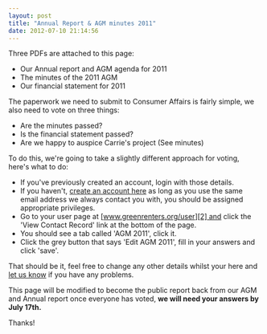 ```yaml
---
layout: post
title: "Annual Report & AGM minutes 2011"
date: 2012-07-10 21:14:56
---
```


Three PDFs are attached to this page:

*   Our Annual report and AGM agenda for 2011
*   The minutes of the 2011 AGM
*   Our financial statement for 2011

The paperwork we need to submit to Consumer Affairs is fairly simple, we also need to vote on three things:

*   Are the minutes passed?
*   Is the financial statement passed?
*   Are we happy to auspice Carrie's project (See minutes)

To do this, we're going to take a slightly different approach for voting, here's what to do:

*   If you've previously created an account, login with those details.
*   If you haven't, [create an account here][1] as long as you use the same email address we always contact you with, you should be assigned appropriate privileges.
*   Go to your user page at [www.greenrenters.org/user][2] and click the 'View Contact Record' link at the bottom of the page.
*   You should see a tab called 'AGM 2011', click it.
*   Click the grey button that says 'Edit AGM 2011', fill in your answers and click 'save'.

 [1]: /user/register
 [2]: /user

That should be it, feel free to change any other details whilst your here and [let us know][3] if you have any problems.

 [3]: /contact

This page will be modified to become the public report back from our AGM and Annual report once everyone has voted, **we will need your answers by July 17th.**

Thanks!